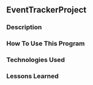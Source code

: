 ## EventTrackerProject

### Description

### How To Use This Program

### Technologies Used

### Lessons Learned
